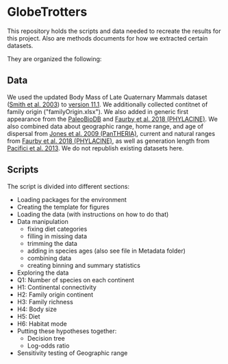 # GlobeTrotters

This repository holds the scripts and data needed to recreate the results for this project. Also are methods documents for how we extracted certain datasets.

They are organized the following:

## Data

We used the updated Body Mass of Late Quaternary Mammals dataset ([Smith et al. 2003](https://doi.org/10.1890/02-9003)) to [version 11.1](https://github.com/SmithLabUNM/MOM-Database/tree/MOMv11.1). We additionally collected contitnet of family origin ("familyOrigin.xlsx"). We also added in generic first appearance from the [PaleoBioDB](paleobiodb.org) and [Faurby et al. 2018 (PHYLACINE)](http://doi.org/10.5281/zenodo.1250504). We also combined data about geographic range, home range, and age of dispersal from [Jones et al. 2009 (PanTHERIA)](https://doi.org/10.1890/08-1494.1), current and natural ranges from [Faurby et al. 2018 (PHYLACINE)](http://doi.org/10.5281/zenodo.1250504), as well as generation length from [Pacifici et al. 2013](https://doi.org/10.3897/natureconservation.5.5734). We do not republish existing datasets here.

## Scripts

The script is divided into different sections: 
- Loading packages for the environment
- Creating the template for figures
- Loading the data (with instructions on how to do that)
- Data manipulation
  - fixing diet categories
  - filling in missing data
  - trimming the data
  - adding in species ages (also see file in Metadata folder)
  - combining data
  - creating binning and summary statistics
 - Exploring the data
 - Q1: Number of species on each continent
 - H1: Continental connectivity
 - H2: Family origin continent
 - H3: Family richness
 - H4: Body size
 - H5: Diet
 - H6: Habitat mode
 - Putting these hypotheses together:
   - Decision tree
   - Log-odds ratio
  -  Sensitivity testing of Geographic range
